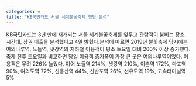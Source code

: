 ```yaml
---
categories: e
title: "KB국민카드 서울 세계불꽃축제 명당 분석"
---
```

KB국민카드는 3년 만에 재개되는 서울 세계불꽃축제를 앞두고 관람객이 붐비는 장소, 시간대, 상권 매출을 분석했다고 4일 밝혔다.분석에 따르면 2019년 불꽃축제 당시에는 여의나루역, 노들역, 샛강역의 지하철 이용객이 평소 토요일 대비 200% 이상 증가했다.축제 전후 토요일과 비교하면 당일 이용객 증가폭이 가장 큰 곳은 여의나루역이었다. 이용객은 무려 226% 늘었다. 이어 노들역 214%, 샛강역 210%, 이촌역 172%, 마포역 90%, 여의도역 72%, 신용산역 44%, 신반포역 26%, 선유도역 19%, 고속터미널역 5%